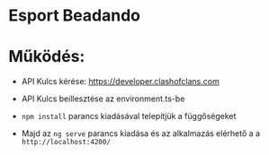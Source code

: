 # Esport Beadando

# Működés:

* API Kulcs kérése: https://developer.clashofclans.com

* API Kulcs beillesztése az environment.ts-be

* `npm install` parancs kiadásával telepítjük a függőségeket

* Majd az `ng serve` parancs kiadása és az alkalmazás elérhető a a `http://localhost:4200/`
